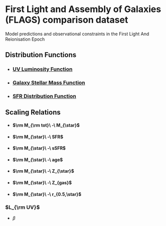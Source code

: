 # First Light and Assembly of Galaxies (FLAGS) comparison dataset
Model predictions and observational constraints in the First Light And Reionisation Epoch


## Distribution Functions

- ### [UV Luminosity Function](docs/df/LUV.md)

- ### [Galaxy Stellar Mass Function](docs/df/Mstar.md)

- ### [SFR Distribution Function](docs/df/SFR.md)

## Scaling Relations

- #### $\rm M_{\rm tot}\ -\ M_{\star}$

- #### $\rm M_{\star}\ -\ SFR$
- #### $\rm M_{\star}\ -\ sSFR$
- #### $\rm M_{\star}\ -\ age$
- #### $\rm M_{\star}\ -\ Z_{\star}$
- #### $\rm M_{\star}\ -\ Z_{gas}$
- #### $\rm M_{\star}\ -\ r_{0.5,\star}$



### $L_{\rm UV}$

- $\beta$
